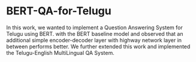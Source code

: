 # BERT-QA-for-Telugu
In this work, we wanted to implement a Question Answering System for Telugu using BERT. with the BERT baseline model and observed that an additional simple encoder-decoder layer with highway network layer in between performs better. We further extended this work and implemented the Telugu-English MultiLingual QA System.
